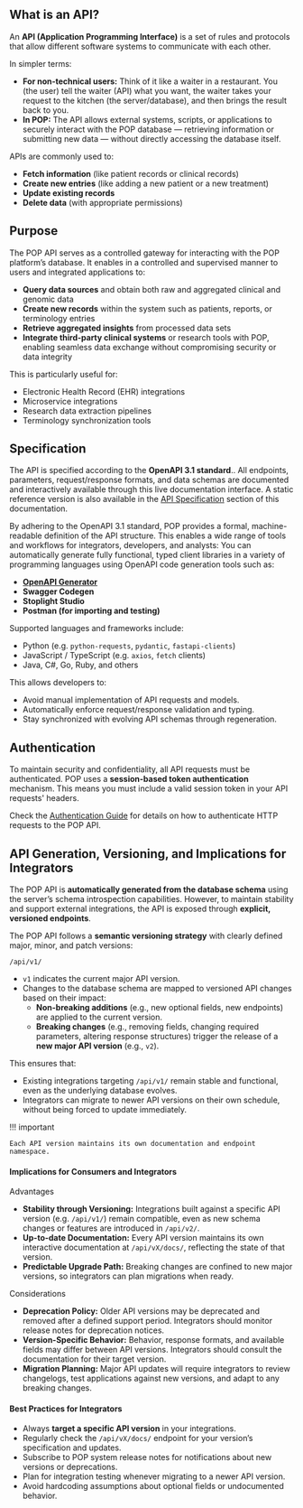 
## What is an API?

An **API (Application Programming Interface)** is a set of rules and protocols that allow different software systems to communicate with each other. 

In simpler terms:

- **For non-technical users:** Think of it like a waiter in a restaurant. You (the user) tell the waiter (API) what you want, the waiter takes your request to the kitchen (the server/database), and then brings the result back to you.
- **In POP:** The API allows external systems, scripts, or applications to securely interact with the POP database — retrieving information or submitting new data — without directly accessing the database itself.

APIs are commonly used to:

- **Fetch information** (like patient records or clinical records)
- **Create new entries** (like adding a new patient or a new treatment)
- **Update existing records**
- **Delete data** (with appropriate permissions)

## Purpose

The POP API serves as a controlled gateway for interacting with the POP platform’s database. It enables in a controlled and supervised manner to users and integrated applications to:

- **Query data sources** and obtain both raw and aggregated clinical and genomic data
- **Create new records** within the system such as patients, reports, or terminology entries
- **Retrieve aggregated insights** from processed data sets
- **Integrate third-party clinical systems** or research tools with POP, enabling seamless data exchange without compromising security or data integrity

This is particularly useful for:

- Electronic Health Record (EHR) integrations
- Microservice integrations
- Research data extraction pipelines
- Terminology synchronization tools

## Specification

The API is specified according to the **OpenAPI 3.1 standard**..  All endpoints, parameters, request/response formats, and data schemas are documented and interactively available through this live documentation interface.
A static reference version is also available in the [API Specification](specification.md) section of this documentation.

By adhering to the OpenAPI 3.1 standard, POP provides a formal, machine-readable definition of the API structure. This enables a wide range of tools and workflows for integrators, developers, and analysts:
You can automatically generate fully functional, typed client libraries in a variety of programming languages using OpenAPI code generation tools such as:

- **[OpenAPI Generator](https://openapi-generator.tech/)**
- **Swagger Codegen**
- **Stoplight Studio**
- **Postman (for importing and testing)**

Supported languages and frameworks include:
- Python (e.g. `python-requests`, `pydantic`, `fastapi-clients`)
- JavaScript / TypeScript (e.g. `axios`, `fetch` clients)
- Java, C#, Go, Ruby, and others

This allows developers to:
- Avoid manual implementation of API requests and models.
- Automatically enforce request/response validation and typing.
- Stay synchronized with evolving API schemas through regeneration.

## Authentication

To maintain security and confidentiality, all API requests must be authenticated.
POP uses a **session-based token authentication** mechanism. This means you must include a valid session token in your API requests' headers.

Check the [Authentication Guide](../security/authentication.md) for details on how to authenticate HTTP requests to the POP API.

## API Generation, Versioning, and Implications for Integrators

The POP API is **automatically generated from the database schema** using the server’s schema introspection capabilities. However, to maintain stability and support external integrations, the API is exposed through **explicit, versioned endpoints**. 

The POP API follows a **semantic versioning strategy** with clearly defined major, minor, and patch versions:
```
/api/v1/
```

- `v1` indicates the current major API version.
- Changes to the database schema are mapped to versioned API changes based on their impact:
  - **Non-breaking additions** (e.g., new optional fields, new endpoints) are applied to the current version.
  - **Breaking changes** (e.g., removing fields, changing required parameters, altering response structures) trigger the release of a **new major API version** (e.g., `v2`).

This ensures that:
- Existing integrations targeting `/api/v1/` remain stable and functional, even as the underlying database evolves.
- Integrators can migrate to newer API versions on their own schedule, without being forced to update immediately.

!!! important 

    Each API version maintains its own documentation and endpoint namespace.

#### Implications for Consumers and Integrators

Advantages

- **Stability through Versioning:** Integrations built against a specific API version (e.g. `/api/v1/`) remain compatible, even as new schema changes or features are introduced in `/api/v2/`.
- **Up-to-date Documentation:** Every API version maintains its own interactive documentation at `/api/vX/docs/`, reflecting the state of that version.
- **Predictable Upgrade Path:** Breaking changes are confined to new major versions, so integrators can plan migrations when ready.

Considerations

- **Deprecation Policy:** Older API versions may be deprecated and removed after a defined support period. Integrators should monitor release notes for deprecation notices.
- **Version-Specific Behavior:** Behavior, response formats, and available fields may differ between API versions. Integrators should consult the documentation for their target version.
- **Migration Planning:** Major API updates will require integrators to review changelogs, test applications against new versions, and adapt to any breaking changes.

#### Best Practices for Integrators

- Always **target a specific API version** in your integrations.
- Regularly check the `/api/vX/docs/` endpoint for your version’s specification and updates.
- Subscribe to POP system release notes for notifications about new versions or deprecations.
- Plan for integration testing whenever migrating to a newer API version.
- Avoid hardcoding assumptions about optional fields or undocumented behavior.
